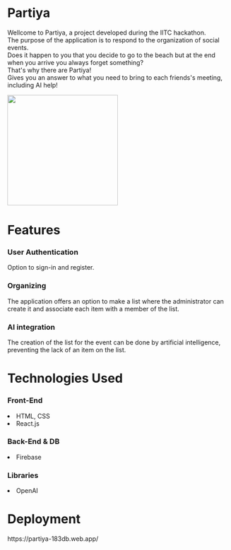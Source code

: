 <h1>Partiya</h1>
<p>Wellcome to Partiya, a project developed during the IITC hackathon. <br>
The purpose of the application is to respond to the organization of social events. <br>
Does it happen to you that you decide to go to the beach but at the end when you arrive you always forget something? <br>
That's why there are Partiya! <br>
Gives you an answer to what you need to bring to each friends's meeting, including AI help!</p>

<img src="https://github.com/yizak223/Partiya/assets/139069183/14794a1d-3b6d-4639-b546-6c8402da2e9b" width="250" />

<h1>Features</h1>
  <h3>User Authentication</h3>
    <p>Option to sign-in and register.</p>
  <h3>Organizing</h3>
    <p>The application offers an option to make a list where the administrator can create it and associate each item with a member of the list.</p>
  <h3>AI integration</h3>
    <p>The creation of the list for the event can be done by artificial intelligence, preventing the lack of an item on the list.</p>
    
  <h1>Technologies Used</h1>
  <h3>Front-End</h3>
    <li>HTML, CSS</li>
    <li>React.js</li>
  <h3>Back-End & DB</h3>
    <li>Firebase</li>
  <h3>Libraries</h3>
    <li>OpenAI</li>
    
<h1>Deployment</h1>
<p>https://partiya-183db.web.app/</p>
